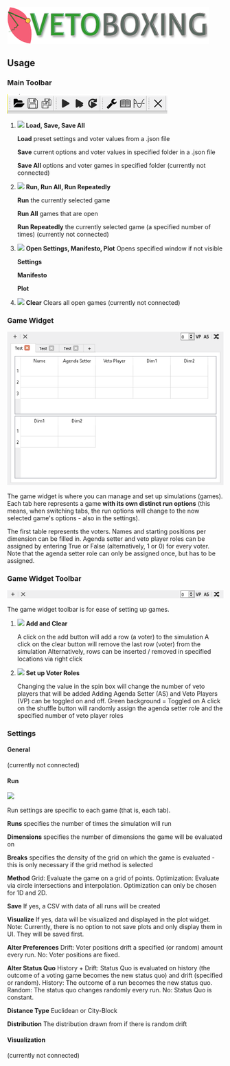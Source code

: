 ![](https://github.com/erocoar/vetoboxing/blob/master/vetoboxing/assets/vetoboxingLogo%20-%20Kopie.png)

## Usage
### Main Toolbar
![](https://github.com/erocoar/vetoboxing/blob/master/vetoboxing/rmd/mainToolbar.png)

1. ![](https://puu.sh/yjc9S/4bb6bd826e.png) **Load, Save, Save All**

   **Load** preset settings and voter values from a .json file
   
   **Save** current options and voter values in specified folder in a .json file
   
   **Save All** options and voter games in specified folder (currently not connected)
   
2. ![](https://puu.sh/yjbEH/f012e42bf0.png) **Run, Run All, Run Repeatedly**

   **Run** the currently selected game
   
   **Run All** games that are open
   
   **Run Repeatedly** the currently selected game (a specified number of times) (currently not connected)
   
3. ![](https://puu.sh/yjbOM/3afea006f6.png) **Open Settings, Manifesto, Plot**
   Opens specified window if not visible
   
   **Settings**
   
   **Manifesto**
   
   **Plot**
   
4. ![](https://puu.sh/yjbQl/9a0ba04cc6.png) **Clear**
   Clears all open games (currently not connected)
   
### Game Widget
![](https://github.com/erocoar/vetoboxing/blob/master/vetoboxing/rmd/gameTable.png)

The game widget is where you can manage and set up simulations (games). Each tab here represents a game **with its own distinct run options** (this means, when switching tabs, the run options will change to the now selected game's options - also in the settings). 

   The first table represents the voters. Names and starting positions per dimension can be filled in. Agenda setter and veto player roles can be assigned by entering True or False (alternatively, 1 or 0) for every voter. Note that the agenda setter role can only be assigned once, but has to be assigned.
 
 ### Game Widget Toolbar
 ![](https://github.com/erocoar/vetoboxing/blob/master/vetoboxing/rmd/gameTableToolbar.png)
 
 The game widget toolbar is for ease of setting up games. 
 
1. ![](https://puu.sh/yjbkI/544e2ff0f8.png) **Add and Clear**

   A click on the add button will add a row (a voter) to the simulation
   A click on the clear button will remove the last row (voter) from the simulation
   Alternatively, rows can be inserted / removed in specified locations via right click
    
2. ![](https://puu.sh/yjbpY/71b2ae502b.png) **Set up Voter Roles**

   Changing the value in the spin box will change the number of veto players that will be added
   Adding Agenda Setter (AS) and Veto Players (VP) can be toggled on and off. Green background = Toggled on
   A click on the shuffle button will randomly assign the agenda setter role and the specified number of veto player roles
   
### Settings 
#### General

(currently not connected)
#### Run
![](https://puu.sh/yjbRD/c4ee03efb3.png)

Run settings are specific to each game (that is, each tab).

**Runs** specifies the number of times the simulation will run

**Dimensions** specifies the number of dimensions the game will be evaluated on

**Breaks** specifies the density of the grid on which the game is evaluated - this is only necessary if the grid method is selected

**Method** Grid: Evaluate the game on a grid of points. Optimization: Evaluate via circle intersections and interpolation. Optimization can only be chosen for 1D and 2D.

**Save** If yes, a CSV with data of all runs will be created

**Visualize** If yes, data will be visualized and displayed in the plot widget. Note: Currently, there is no option to not save plots and only display them in UI. They will be saved first.

**Alter Preferences** Drift: Voter positions drift a specified (or random) amount every run. No: Voter positions are fixed.

**Alter Status Quo** History + Drift: Status Quo is evaluated on history (the outcome of a voting game becomes the new status quo) and drift (specified or random). History: The outcome of a run becomes the new status quo. Random: The status quo changes randomly every run. No: Status Quo is constant. 

**Distance Type** Euclidean or City-Block

**Distribution** The distribution drawn from if there is random drift

#### Visualization
(currently not connected)





   
 

